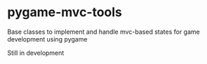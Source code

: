 pygame-mvc-tools
================

Base classes to implement and handle mvc-based states for game development using pygame

Still in development